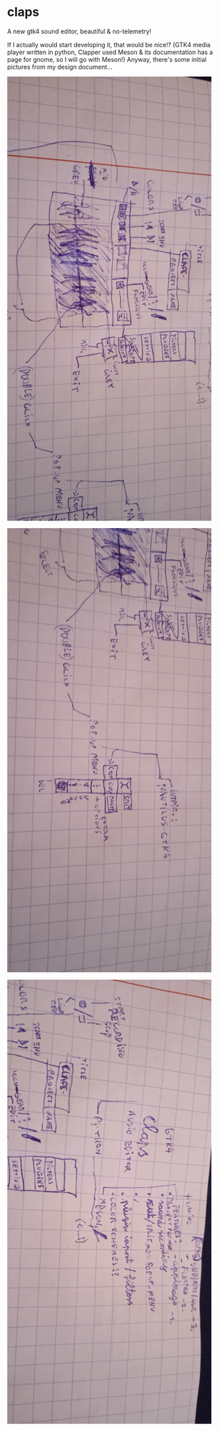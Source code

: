# claps
A new gtk4 sound editor, beautiful &amp; no-telemetry!

If I actually would start developing it, that would be nice!?
(GTK4 media player written in python, Clapper used Meson & its documentation has a page for gnome, so I will go with Meson!)
Anyway, there's some initial pictures from my design document...

![pix](https://raw.githubusercontent.com/theoteno/claps/main/IMG_20220510_171511.jpg)

![pix](https://raw.githubusercontent.com/theoteno/claps/main/IMG_20220510_171516.jpg)

![pix](https://raw.githubusercontent.com/theoteno/claps/main/IMG_20220510_171521.jpg)
